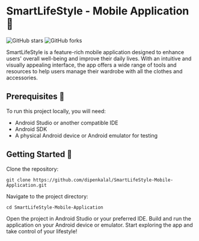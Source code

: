 # SmartLifeStyle - Mobile Application 📱

![GitHub stars](https://img.shields.io/github/stars/dipenkalal/SmartLifeStyle-Mobile-Application?style=flat-square)
![GitHub forks](https://img.shields.io/github/forks/dipenkalal/SmartLifeStyle-Mobile-Application?style=flat-square)

SmartLifeStyle is a feature-rich mobile application designed to enhance users' overall well-being and improve their daily lives. With an intuitive and visually appealing interface, the app offers a wide range of tools and resources to help users manage their wardrobe with all the clothes and accessories.

## Prerequisites 🔧
To run this project locally, you will need:

- Android Studio or another compatible IDE
- Android SDK
- A physical Android device or Android emulator for testing

## Getting Started 🚀
Clone the repository:
````
git clone https://github.com/dipenkalal/SmartLifeStyle-Mobile-Application.git
````
Navigate to the project directory:
````
cd SmartLifeStyle-Mobile-Application
````
Open the project in Android Studio or your preferred IDE.
Build and run the application on your Android device or emulator.
Start exploring the app and take control of your lifestyle!
